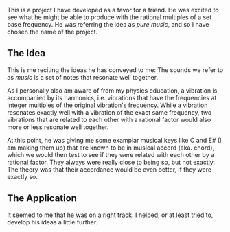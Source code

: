 This is a project I have developed as a favor for a friend.
He was excited to see what he might be able to produce with the rational multiples of a set base frequency.
He was referring the idea as *pure music*, and so I have chosen the name of the project.

## The Idea

This is me reciting the ideas he has conveyed to me:
The sounds we refer to as *music* is a set of notes that resonate well together.

As I personally also am aware of from my physics education,
a vibration is accompanied by its harmonics, i.e. vibrations that have the frequencies at
integer multiples of the original vibration's frequency.
While a vibration resonates exactly well with a vibration of the exact same frequency,
two vibrations that are related to each other with a rational factor would also more or less
resonate well together.

At this point, he was giving me some examplar musical keys like C and E# (I am making them up)
that are known to be in musical accord (aka. chord), which we would then test to see if they
were related with each other by a rational factor. They always were really close to being so,
but not exactly. The theory was that their accordance would be even better, if they were
exactly so.

## The Application

It seemed to me that he was on a right track. I helped, or at least tried to, develop his
ideas a little further. 
